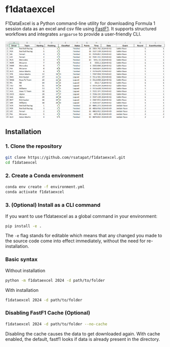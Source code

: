 # f1dataexcel
F1DataExcel is a Python command-line utility for downloading Formula 1 session data as an excel and csv file using [FastF1](https://theoehrly.github.io/Fast-F1/). It supports structured workflows and integrates `argparse` to provide a user-friendly CLI.

![output file](images/excel_file_ss.png)

## Installation
### 1. Clone the repository
```bash
git clone https://github.com/rsatapat/f1dataexcel.git
cd f1dataexcel
```
### 2. Create a Conda environment
```bash
conda env create -f environment.yml
conda activate f1dataexcel
```
### 3. (Optional) Install as a CLI command
If you want to use f1dataexcel as a global command in your environment:
```bash
pip install -e .
```
The `-e` flag stands for editable which means that any changed you made to the source code come into effect immediately, without the need for re-installation.
### Basic syntax
Without installation
```bash
python -m f1dataexcel 2024 -d path/to/folder
```
With installation
```bash
f1dataexcel 2024 -d path/to/folder
```

### Disabling FastF1 Cache (Optional)
```bash
f1dataexcel 2024 -d path/to/folder --no-cache
```
Disabling the cache causes the data to get downloaded again. With cache enabled, the default, fastf1 looks if data is already present in the directory.
